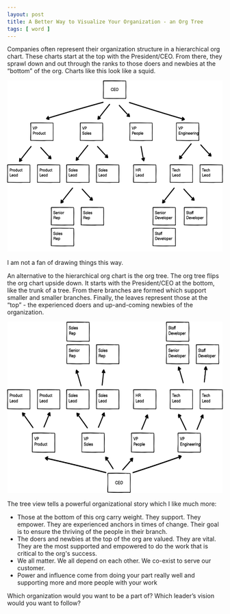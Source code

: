 ```yaml
---
layout: post
title: A Better Way to Visualize Your Organization - an Org Tree
tags: [ word ]
---
```


Companies often represent their organization structure in a hierarchical org chart. These charts start at the top with the President/CEO. From there, they sprawl down and out through the ranks to those doers and newbies at the “bottom” of the org. Charts like this look like a squid. 

<img src="/img/org-chart.png" alt="hierarchical org chart with ceo at the top and reports shown below" class="inline" height="400" />

I am not a fan of drawing things this way. 

An alternative to the hierarchical org chart is the org tree. The org tree flips the org chart upside down. It starts with the President/CEO at the bottom, like the trunk of a tree. From there branches are formed which support smaller and smaller branches. Finally, the leaves represent those at the “top” -  the experienced doers and up-and-coming newbies of the organization. 

<img src="/img/org-tree.png" alt="org tree with ceo at the bottom and reports shown above" class="inline" height="400" />

The tree view tells a powerful organizational story which I like much more:

* Those at the bottom of this org carry weight. They support. They empower. They are experienced anchors in times of change. Their goal is to ensure the thriving of the people in their branch. 
* The doers and newbies at the top of the org are valued. They are vital. They are the most supported and empowered to do the work that is critical to the org's success. 
* We all matter. We all depend on each other. We co-exist to serve our customer. 
* Power and influence come from doing your part really well and supporting more and more people with your work

Which organization would you want to be a part of? Which leader’s vision would you want to follow? 

